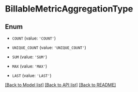 # BillableMetricAggregationType


## Enum

* `COUNT` (value: `'COUNT'`)

* `UNIQUE_COUNT` (value: `'UNIQUE_COUNT'`)

* `SUM` (value: `'SUM'`)

* `MAX` (value: `'MAX'`)

* `LAST` (value: `'LAST'`)

[[Back to Model list]](../README.md#documentation-for-models) [[Back to API list]](../README.md#documentation-for-api-endpoints) [[Back to README]](../README.md)


